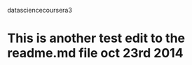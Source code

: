 datasciencecoursera3

This is another test edit to the readme.md file oct 23rd 2014
====================
